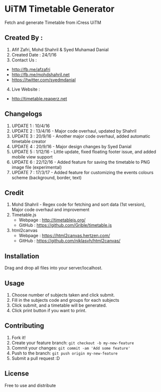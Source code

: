 
# UiTM Timetable Generator
Fetch and generate Timetable from iCress UiTM

## Created By :
1. Afif Zafri, Mohd Shahril & Syed Muhamad Danial
2. Created Date : 24/1/16
3. Contact Us :
  - http://fb.me/afzafri
  - http://fb.me/mohdshahril.net
  - https://twitter.com/syedmdanial 
4. Live Website :
  - http://timetable.reaperz.net
  
## Changelogs
1. UPDATE 1 : 10/4/16
2. UPDATE 2 : 13/4/16 - Major code overhaul, updated by Shahril
3. UPDATE 3 : 20/9/16 - Another major code overhaul, added automatic timetable creator
4. UPDATE 4 : 20/9/16 - Major design changes by Syed Danial
5. UPDATE 5 : 1/12/16 - Little update, fixed floating footer issue, and added mobile view support
6. UPDATE 6 : 22/12/16 - Added feature for saving the timetable to PNG image file (experimental)
7. UPDATE 7 : 17/3/17 - Added feature for customizing the events colours scheme (background, border, text)


## Credit
1. Mohd Shahril - Regex code for fetching and sort data (1st version), Major code overhaul and improvement
2. Timetable.js
   - Webpage : http://timetablejs.org/
   - GitHub : https://github.com/Grible/timetable.js
3. html2canvas
   - Webpage : https://html2canvas.hertzen.com/
   - GitHub : https://github.com/niklasvh/html2canvas/

## Installation

Drag and drop all files into your server/localhost.

## Usage

1. Choose number of subjects taken and click submit.
2. Fill in the subjects code and groups for each subjects
3. Click submit, and a timetable will be generated.
4. Click print button if you want to print.

## Contributing

1. Fork it!
2. Create your feature branch: `git checkout -b my-new-feature`
3. Commit your changes: `git commit -am 'Add some feature'`
4. Push to the branch: `git push origin my-new-feature`
5. Submit a pull request :D

## License

Free to use and distribute

